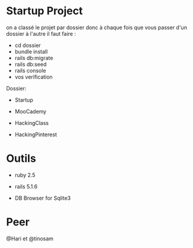 # Startup Project

on a classé le projet par dossier donc à chaque fois que vous passer d'un dossier à l'autre il faut faire :
* cd dossier
* bundle install
* rails db:migrate
* rails db:seed
* rails console
* vos verification

Dossier:

* Startup

* MooCademy

* HackingClass

* HackingPinterest


# Outils

* ruby 2.5 

* rails 5.1.6

* DB Browser for Sqlite3

# Peer
@Hari et @tinosam
